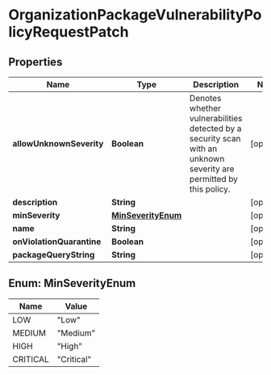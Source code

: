
# OrganizationPackageVulnerabilityPolicyRequestPatch

## Properties
Name | Type | Description | Notes
------------ | ------------- | ------------- | -------------
**allowUnknownSeverity** | **Boolean** | Denotes whether vulnerabilities detected by a security scan with an unknown severity are permitted by this policy. |  [optional]
**description** | **String** |  |  [optional]
**minSeverity** | [**MinSeverityEnum**](#MinSeverityEnum) |  |  [optional]
**name** | **String** |  |  [optional]
**onViolationQuarantine** | **Boolean** |  |  [optional]
**packageQueryString** | **String** |  |  [optional]


<a name="MinSeverityEnum"></a>
## Enum: MinSeverityEnum
Name | Value
---- | -----
LOW | &quot;Low&quot;
MEDIUM | &quot;Medium&quot;
HIGH | &quot;High&quot;
CRITICAL | &quot;Critical&quot;



